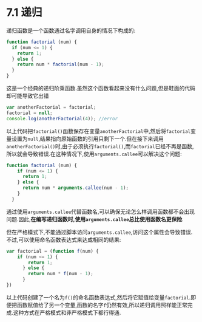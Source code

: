 # 7.1 递归

递归函数是一个函数通过名字调用自身的情况下构成的:

``` js .line-numbers
function factorial (num) {
  if (num <= 1) {
    return 1;
  } else {
    return num * factorial(num - 1);
  }
}
```

这是一个经典的递归阶乘函数.虽然这个函数看起来没有什么问题,但是鞋面的代码却可能导致它出错

``` js .line-numbers
var anotherFactorial = factorial;
factorial = null;
console.log(anotherFactorial(4)); //error
```

以上代码把`factorial()`函数保存在变量`anotherFactorial`中,然后将`factorial`变量设置为`null`,结果指向原始函数的引用只剩下一个.但在接下来调用`anotherFactorial()`时,由于必须执行`factorial()`,而`factorial`已经不再是函数,所以就会导致错误.在这种情况下,使用`arguments.callee`可以解决这个问题:

``` js .line-numbers
function factorial (num) {
    if (num <= 1) {
      return 1;
    } else {
      return num * arguments.callee(num - 1);
    }
  }
```

通过使用`arguments.callee`代替函数名,可以确保无论怎么样调用函数都不会出现问题.因此,**在编写递归函数时,使用`arguments.callee`总比使用函数名更保险**.

但在严格模式下,不能通过脚本访问`arguments.callee`,访问这个属性会导致错误.不过,可以使用命名函数表达式来达成相同的结果:

``` js .line-numbers
var factorial = (function f(num) {
    if (num <= 1) {
        return 1;
      } else {
        return num * f(num - 1);
      }
})
```

以上代码创建了一个名为`f()`的命名函数表达式,然后将它赋值给变量`factorial`.即便把函数赋值给了另一个变量,函数的名字`f`仍然有效,所以递归调用照样能正常完成.这种方式在严格模式和非严格模式下都行得通.
